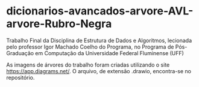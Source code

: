 # dicionarios-avancados-arvore-AVL-arvore-Rubro-Negra
Trabalho Final da Disciplina de Estrutura de Dados e Algoritmos, lecionada pelo professor Igor Machado Coelho do Programa, no Programa de Pós-Graduação em Computação da Universidade Federal Fluminense (UFF)

As imagens de árvores do trabalho foram criadas utilizando o site https://app.diagrams.net/. O arquivo, de extensão .drawio, encontra-se no repositório.
